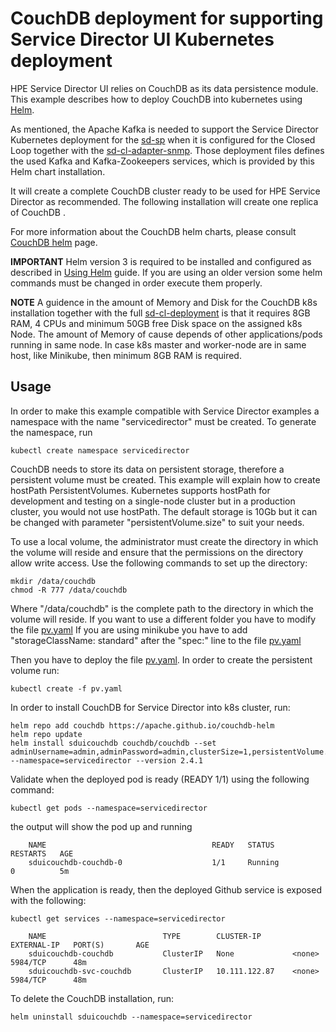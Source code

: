 CouchDB deployment for supporting Service Director UI Kubernetes deployment
==========================

HPE Service Director UI relies on CouchDB as its data persistence module. This example describes how to deploy CouchDB into kubernetes using [Helm](https://helm.sh/).

As mentioned, the Apache Kafka is needed to support the Service Director Kubernetes deployment for the [sd-sp](../../deployments/sd-sp) when it is configured for the Closed Loop together with the [sd-cl-adapter-snmp](../../deployments/sd-cl-adapter-snmp). Those deployment files defines the used Kafka and Kafka-Zookeepers services, which is provided by this Helm chart installation.

It will create a complete CouchDB cluster ready to be used for HPE Service Director as recommended. The following installation will create one replica of CouchDB .

For more information about the CouchDB helm charts, please consult [CouchDB helm](https://github.com/apache/couchdb-helm) page.

**IMPORTANT** Helm version 3 is required to be installed and configured as described in [Using Helm](https://helm.sh/docs/using_helm/) guide. If you are using an older version some helm commands must be changed in order execute them properly.

**NOTE** A guidence in the amount of Memory and Disk for the CouchDB k8s installation together with the full [sd-cl-deployment](../sd-cl-deployment) is that it requires 8GB RAM, 4 CPUs and minimum 50GB free Disk space on the assigned k8s Node. The amount of Memory of cause depends of other applications/pods running in same node. In case k8s master and worker-node are in same host, like Minikube, then minimum 8GB RAM is required.

Usage
-----

In order to make this example compatible with Service Director examples a namespace with the name "servicedirector" must be created. To generate the namespace, run

    kubectl create namespace servicedirector


CouchDB needs to store its data on persistent storage, therefore a persistent volume must be created. This example will explain how to create hostPath PersistentVolumes. Kubernetes supports hostPath for development and testing on a single-node cluster but in a production cluster, you would not use hostPath. The default storage is 10Gb but it can be changed with parameter "persistentVolume.size" to suit your needs.

To use a local volume, the administrator must create the directory in which the volume will reside and ensure that the permissions on the directory allow write access. Use the following commands to set up the directory:

    mkdir /data/couchdb
    chmod -R 777 /data/couchdb

Where "/data/couchdb" is the complete path to the directory in which the volume will reside. If you want to use a different folder you have to modify the file [pv.yaml](./pv.yaml)
If you are using minikube you have to add "storageClassName: standard" after the "spec:" line to the file [pv.yaml](./pv.yaml)

Then you have to deploy the file [pv.yaml](./pv.yaml). In order to create the persistent volume run:

    kubectl create -f pv.yaml

In order to install CouchDB for Service Director into k8s cluster, run:

    helm repo add couchdb https://apache.github.io/couchdb-helm
    helm repo update
    helm install sduicouchdb couchdb/couchdb --set adminUsername=admin,adminPassword=admin,clusterSize=1,persistentVolume.enabled=true  --namespace=servicedirector --version 2.4.1

Validate when the deployed pod is ready (READY 1/1) using the following command:

    kubectl get pods --namespace=servicedirector

the output will show the pod up and running

```
    NAME                                     READY   STATUS             RESTARTS   AGE
    sduicouchdb-couchdb-0                    1/1     Running            0          5m

```

When the application is ready, then the deployed Github service is exposed with the following:

    kubectl get services --namespace=servicedirector

```
    NAME                          TYPE        CLUSTER-IP       EXTERNAL-IP   PORT(S)       AGE
    sduicouchdb-couchdb           ClusterIP   None             <none>        5984/TCP      48m
    sduicouchdb-svc-couchdb       ClusterIP   10.111.122.87    <none>        5984/TCP      48m
```



To delete the CouchDB installation, run:

    helm uninstall sduicouchdb --namespace=servicedirector
